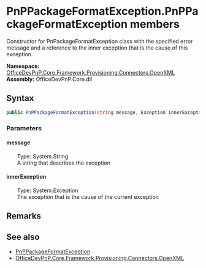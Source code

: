 # PnPPackageFormatException.PnPPackageFormatException members 
 Constructor for PnPackageFormatException class with the specified error message and a reference to the inner exception that is the cause of this exception.   

**Namespace:** [OfficeDevPnP.Core.Framework.Provisioning.Connectors.OpenXML](OfficeDevPnP.Core.Framework.Provisioning.Connectors.OpenXML.md)  
**Assembly:** OfficeDevPnP.Core.dll  
## Syntax
```C#
public PnPPackageFormatException(string message, Exception innerException)
```
### Parameters
#### message  
&emsp;&emsp;Type: System.String  
&emsp;&emsp;A string that describes the exception  


#### innerException  
&emsp;&emsp;Type: System.Exception  
&emsp;&emsp;The exception that is the cause of the current exception  


## Remarks
  
## See also
- [PnPPackageFormatException](OfficeDevPnP.Core.Framework.Provisioning.Connectors.OpenXML.PnPPackageFormatException.md)
- [OfficeDevPnP.Core.Framework.Provisioning.Connectors.OpenXML](OfficeDevPnP.Core.Framework.Provisioning.Connectors.OpenXML.md)
